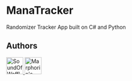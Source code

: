 # ManaTracker
 Randomizer Tracker App built on C# and Python

## Authors
<a href="https://www.twitch.tv/soundofwaffles">
  <img alt="SoundOfWaffles's Twitch" width="45px" src="https://static-cdn.jtvnw.net/jtv_user_pictures/b482da2d-59c3-4aad-ad95-0a02aa9f51f4-profile_image-70x70.png" />
</a>
<a href="https://www.twitch.tv/marphoria">
  <img alt="Marphoria's Twitch" width="45px" src="https://static-cdn.jtvnw.net/jtv_user_pictures/eac0b584-e4ac-45e2-bda8-35625c7d5e5b-profile_image-70x70.png" />
</a>
